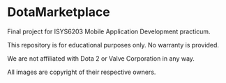 # DotaMarketplace
Final project for ISYS6203 Mobile Application Development practicum.

This repository is for educational purposes only. No warranty is provided.

We are not affiliated with Dota 2 or Valve Corporation in any way.

All images are copyright of their respective owners.
